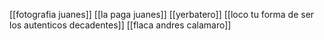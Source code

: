 [[fotografia juanes]]
[[la paga juanes]] 
[[yerbatero]]
[[loco tu forma de ser los autenticos decadentes]]
[[flaca andres calamaro]]

